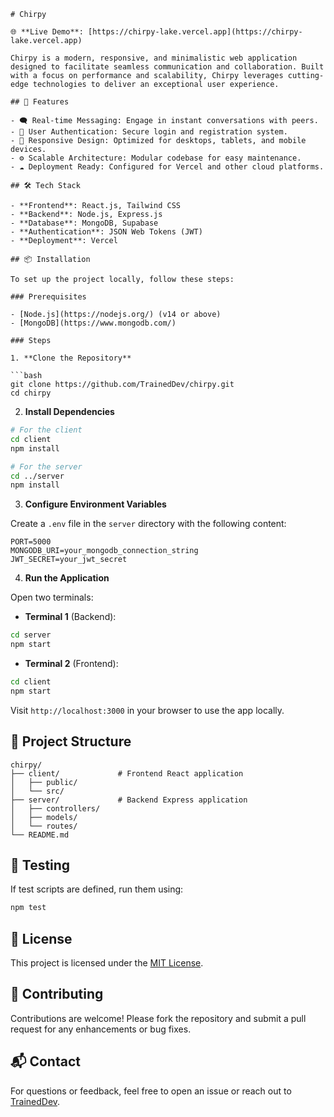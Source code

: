 ```
# Chirpy

🌐 **Live Demo**: [https://chirpy-lake.vercel.app](https://chirpy-lake.vercel.app)

Chirpy is a modern, responsive, and minimalistic web application designed to facilitate seamless communication and collaboration. Built with a focus on performance and scalability, Chirpy leverages cutting-edge technologies to deliver an exceptional user experience.

## 🚀 Features

- 🗨️ Real-time Messaging: Engage in instant conversations with peers.
- 🔐 User Authentication: Secure login and registration system.
- 📱 Responsive Design: Optimized for desktops, tablets, and mobile devices.
- ⚙️ Scalable Architecture: Modular codebase for easy maintenance.
- ☁️ Deployment Ready: Configured for Vercel and other cloud platforms.

## 🛠️ Tech Stack

- **Frontend**: React.js, Tailwind CSS
- **Backend**: Node.js, Express.js
- **Database**: MongoDB, Supabase
- **Authentication**: JSON Web Tokens (JWT)
- **Deployment**: Vercel

## 📦 Installation

To set up the project locally, follow these steps:

### Prerequisites

- [Node.js](https://nodejs.org/) (v14 or above)
- [MongoDB](https://www.mongodb.com/)

### Steps

1. **Clone the Repository**

```bash
git clone https://github.com/TrainedDev/chirpy.git
cd chirpy
```

2. **Install Dependencies**

```bash
# For the client
cd client
npm install

# For the server
cd ../server
npm install
```

3. **Configure Environment Variables**

Create a `.env` file in the `server` directory with the following content:

```env
PORT=5000
MONGODB_URI=your_mongodb_connection_string
JWT_SECRET=your_jwt_secret
```

4. **Run the Application**

Open two terminals:

- **Terminal 1** (Backend):

```bash
cd server
npm start
```

- **Terminal 2** (Frontend):

```bash
cd client
npm start
```

Visit `http://localhost:3000` in your browser to use the app locally.

## 📁 Project Structure

```
chirpy/
├── client/             # Frontend React application
│   ├── public/
│   └── src/
├── server/             # Backend Express application
│   ├── controllers/
│   ├── models/
│   └── routes/
└── README.md
```

## 🧪 Testing

If test scripts are defined, run them using:

```bash
npm test
```

## 📄 License

This project is licensed under the [MIT License](LICENSE).

## 🤝 Contributing

Contributions are welcome! Please fork the repository and submit a pull request for any enhancements or bug fixes.

## 📬 Contact

For questions or feedback, feel free to open an issue or reach out to [TrainedDev](https://github.com/TrainedDev).
```
